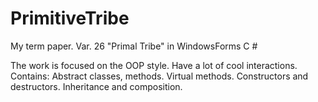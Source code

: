 # PrimitiveTribe
My term paper. Var. 26 "Primal Tribe" in WindowsForms C #

The work is focused on the OOP style. Have a lot of cool interactions. Contains:
Abstract classes, methods.
Virtual methods.
Constructors and destructors.
Inheritance and composition.
